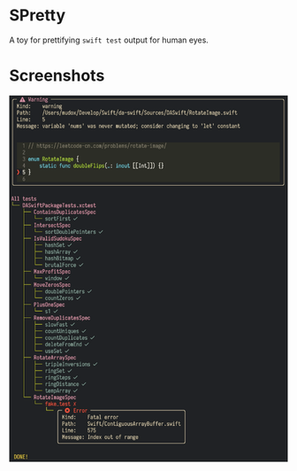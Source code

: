 # SPretty

A toy for prettifying `swift test` output for human eyes.

# Screenshots

![With errors](assets/screenshots/test-error.gif)
